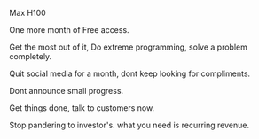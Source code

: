 Max H100

One more month of Free access.

Get the most out of it,
Do extreme programming, solve a problem completely.

Quit social media for a month, dont keep looking for compliments.

Dont announce small progress.

Get things done, talk to customers now.

Stop pandering to investor's. what you need is recurring revenue.
